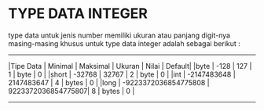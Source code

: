 # TYPE DATA INTEGER

type data untuk jenis number memiliki ukuran atau panjang digit-nya masing-masing
khusus untuk type data integer adalah sebagai berikut : 
__________________________________________________________________________________
|Tipe Data | Minimal	          | Maksimal	       | Ukuran	| Nilai | Default|
|byte	   | -128	              | 127	               | 1      | byte	| 0      |
|short	   | -32768	              | 32767	           | 2      | byte	| 0      |
|int	   | -2147483648	      | 2147483647	       | 4      | bytes	| 0      |
|long	   | -9223372036854775808 | 9223372036854775807| 8      | bytes	| 0      |
__________________________________________________________________________________